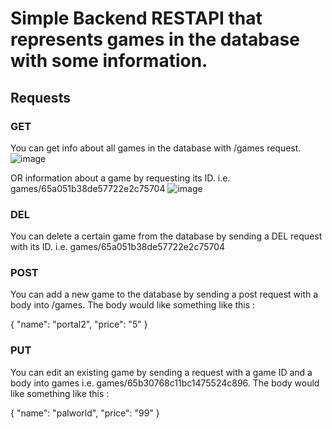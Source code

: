 # Simple Backend RESTAPI that represents games in the database with some information.

## Requests

### GET
You can get info about all games in the database with /games request.
![image](https://github.com/mertvnl/Backend-RestAPI-Java/assets/41839620/8f02b5b9-b1bc-4f53-8793-455000d57a99)

OR information about a game by requesting its ID. i.e. games/65a051b38de57722e2c75704
![image](https://github.com/mertvnl/Backend-RestAPI-Java/assets/41839620/214c7197-0b4b-4193-9929-62d72a0ac668)

### DEL
You can delete a certain game from the database by sending a DEL request with its ID. i.e. games/65a051b38de57722e2c75704

### POST
You can add a new game to the database by sending a post request with a body into /games.
The body would like something like this : 

{
    "name": "portal2",
    "price": "5"
}

### PUT
You can edit an existing game by sending a request with a game ID and a body into games i.e. games/65b30768c11bc1475524c896.
The body would like something like this : 

{
    "name": "palworld",
    "price": "99"
}
